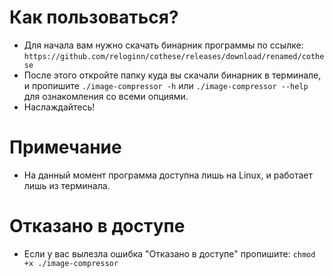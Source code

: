 # Как пользоваться?
- Для начала вам нужно скачать бинарник программы по ссылке: ```https://github.com/reloginn/cothese/releases/download/renamed/cothese```
- После этого откройте папку куда вы скачали бинарник в терминале, и пропишите ```./image-compressor -h``` или ```./image-compressor --help``` для ознакомления со всеми опциями.
- Наслаждайтесь!
# Примечание
- На данный момент программа доступна лишь на Linux, и работает лишь из терминала.
# Отказано в доступе
- Если у вас вылезла ошибка "Отказано в доступе" пропишите: ```chmod +x ./image-compressor```

